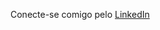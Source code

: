

Conecte-se comigo pelo <a href="https://www.linkedin.com/in/igoralveslink/" target="_blank">LinkedIn</a>

<!---
igoraoves/igoraoves is a ✨ special ✨ repository because its `README.md` (this file) appears on your GitHub profile.
You can click the Preview link to take a look at your changes.
--->
